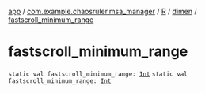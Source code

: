 [app](../../../index.md) / [com.example.chaosruler.msa_manager](../../index.md) / [R](../index.md) / [dimen](index.md) / [fastscroll_minimum_range](.)

# fastscroll_minimum_range

`static val fastscroll_minimum_range: `[`Int`](https://kotlinlang.org/api/latest/jvm/stdlib/kotlin/-int/index.html)
`static val fastscroll_minimum_range: `[`Int`](https://kotlinlang.org/api/latest/jvm/stdlib/kotlin/-int/index.html)